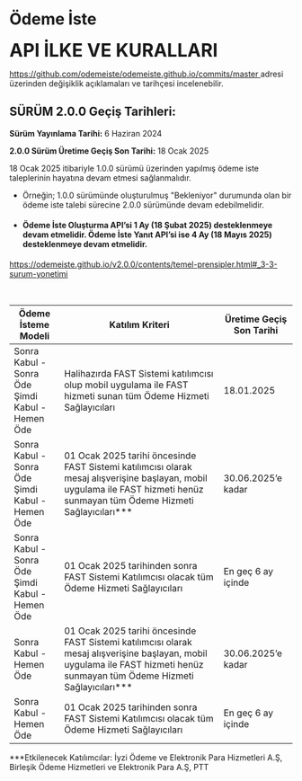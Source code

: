 #  Ödeme İste

**<font size=6>API İLKE VE KURALLARI  </font>**  


[https://github.com/odemeiste/odemeiste.github.io/commits/master ](https://github.com/odemeiste/odemeiste.github.io/commits/master) adresi üzerinden değişiklik açıklamaları ve tarihçesi incelenebilir.

<h2>SÜRÜM 2.0.0 Geçiş Tarihleri:</h2>

**Sürüm Yayınlama Tarihi:** 6 Haziran 2024 


**2.0.0 Sürüm Üretime Geçiş Son Tarihi:** 18 Ocak 2025 
<br>

18 Ocak 2025 itibariyle 1.0.0 sürümü üzerinden yapılmış ödeme iste taleplerinin hayatına devam etmesi sağlanmalıdır.
- Örneğin; 1.0.0 sürümünde oluşturulmuş "Bekleniyor" durumunda olan bir ödeme iste talebi sürecine 2.0.0 sürümünde devam edebilmelidir. 
- <h4>Ödeme İste Oluşturma API’si 1 Ay (18 Şubat 2025) desteklenmeye devam etmelidir. Ödeme İste Yanıt API’si ise 4 Ay (18 Mayıs 2025) desteklenmeye devam etmelidir.</h4> 
[https://odemeiste.github.io/v2.0.0/contents/temel-prensipler.html#_3-3-surum-yonetimi ](https://odemeiste.github.io/v2.0.0/contents/temel-prensipler.html#_3-3-surum-yonetimi)

<br>

| Ödeme İsteme Modeli | Katılım Kriteri| Üretime Geçiş Son Tarihi|
| --- | --- |--- |
| Sonra Kabul - Sonra Öde <br> Şimdi Kabul - Hemen Öde | Halihazırda FAST Sistemi katılımcısı olup mobil uygulama ile FAST hizmeti sunan tüm Ödeme Hizmeti Sağlayıcıları |18.01.2025 |
| Sonra Kabul - Sonra Öde <br> Şimdi Kabul - Hemen Öde | 01 Ocak 2025 tarihi öncesinde FAST Sistemi katılımcısı olarak mesaj alışverişine başlayan, mobil uygulama ile FAST hizmeti henüz sunmayan tüm Ödeme Hizmeti Sağlayıcıları*** |30.06.2025’e kadar |
| Sonra Kabul - Sonra Öde <br> Şimdi Kabul - Hemen Öde | 01 Ocak 2025 tarihinden sonra FAST Sistemi Katılımcısı olacak tüm Ödeme Hizmeti Sağlayıcıları |En geç 6 ay içinde |
| Sonra Kabul - Hemen Öde | 01 Ocak 2025 tarihi öncesinde FAST Sistemi katılımcısı olarak mesaj alışverişine başlayan, mobil uygulama ile FAST hizmeti henüz sunmayan tüm Ödeme Hizmeti Sağlayıcıları*** | 30.06.2025’e kadar |
| Sonra Kabul - Hemen Öde | 01 Ocak 2025 tarihinden sonra FAST Sistemi Katılımcısı olacak tüm Ödeme Hizmeti Sağlayıcıları | En geç 6 ay içinde |


***Etkilenecek Katılımcılar: İyzi Ödeme ve Elektronik Para Hizmetleri A.Ş, Birleşik Ödeme Hizmetleri ve Elektronik Para A.Ş, PTT



